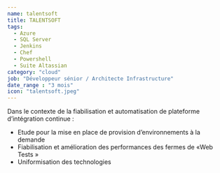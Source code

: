 ```yaml
---
name: talentsoft
title: TALENTSOFT
tags:
  - Azure
  - SQL Server
  - Jenkins
  - Chef
  - Powershell
  - Suite Altassian
category: "cloud"
job: "Développeur sénior / Architecte Infrastructure"
date_range : "3 mois"
icon: "talentsoft.jpeg"
---
```


Dans le contexte de la fiabilisation et automatisation de plateforme d’intégration continue : 

-	Etude pour la mise en place de provision d’environnements à la demande
-	Fiabilisation et amélioration des performances des fermes de «Web Tests » 
-	Uniformisation des technologies